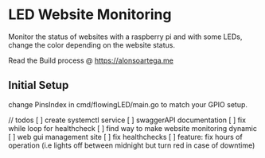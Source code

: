 # LED Website Monitoring 

Monitor the status of websites with a raspberry pi and with some LEDs, 
change the color depending on the website status.

Read the Build process @ https://alonsoartega.me

## Initial Setup
change PinsIndex in cmd/flowingLED/main.go to match your GPIO setup.

// todos
[ ] create systemctl service
[ ] swaggerAPI documentation
[ ] fix while loop for healthcheck
[ ] find way to make website monitoring dynamic
[ ] web gui management site
[ ] fix healthchecks
[ ] feature: fix hours of operation (i.e lights off between midnight but turn red in case of downtime)